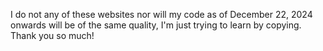 I do not any of these websites nor will my code as of December 22, 2024 onwards will be of the same quality, I'm just trying to learn by copying. Thank you so much!
